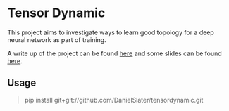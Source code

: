 # Tensor Dynamic
This project aims to investigate ways to learn good topology for a 
deep neural network as part of training.

A write up of the project can be found [here](MRes.pdf) and some slides 
can be found [here](Seminar.pptx).

## Usage



> pip install git+git://github.com/DanielSlater/tensordynamic.git